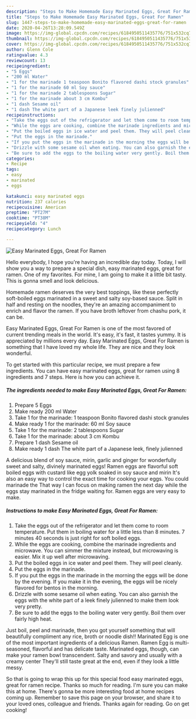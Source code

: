 ```yaml
---
description: "Steps to Make Homemade Easy Marinated Eggs, Great For Ramen"
title: "Steps to Make Homemade Easy Marinated Eggs, Great For Ramen"
slug: 1447-steps-to-make-homemade-easy-marinated-eggs-great-for-ramen
date: 2020-04-26T13:28:09.549Z
image: https://img-global.cpcdn.com/recipes/6184950511435776/751x532cq70/easy-marinated-eggs-great-for-ramen-recipe-main-photo.jpg
thumbnail: https://img-global.cpcdn.com/recipes/6184950511435776/751x532cq70/easy-marinated-eggs-great-for-ramen-recipe-main-photo.jpg
cover: https://img-global.cpcdn.com/recipes/6184950511435776/751x532cq70/easy-marinated-eggs-great-for-ramen-recipe-main-photo.jpg
author: Glenn Cole
ratingvalue: 4.3
reviewcount: 13
recipeingredient:
- "5 Eggs"
- "200 ml Water"
- "1 for the marinade 1 teaspoon Bonito flavored dashi stock granules"
- "1 for the marinade 60 ml Soy sauce"
- "1 for the marinade 2 tablespoons Sugar"
- "1 for the marinade about 3 cm Kombu"
- "1 dash Sesame oil"
- "1 dash The white part of a Japanese leek finely julienned"
recipeinstructions:
- "Take the eggs out of the refrigerator and let them come to room temperature. Put them in boiling water for a little less than 8 minutes. 7 minutes 40 seconds is just right for soft boiled eggs."
- "While the eggs are cooking, combine the marinade ingredients and microwave. You can simmer the mixture instead, but microwaving is easier. Mix it up well after microwaving."
- "Put the boiled eggs in ice water and peel them. They will peel cleanly."
- "Put the eggs in the marinade."
- "If you put the eggs in the marinade in the morning the eggs will be done by the evening. If you make it in the evening, the eggs will be nicely flavored for bentos in the morning."
- "Drizzle with some sesame oil when eating. You can also garnish the eggs with the white part of a leek finely julienned to make them look very pretty."
- "Be sure to add the eggs to the boiling water very gently. Boil them over fairly high heat."
categories:
- Recipe
tags:
- easy
- marinated
- eggs

katakunci: easy marinated eggs 
nutrition: 237 calories
recipecuisine: American
preptime: "PT27M"
cooktime: "PT38M"
recipeyield: "4"
recipecategory: Lunch

---
```



![Easy Marinated Eggs, Great For Ramen](https://img-global.cpcdn.com/recipes/6184950511435776/751x532cq70/easy-marinated-eggs-great-for-ramen-recipe-main-photo.jpg)

Hello everybody, I hope you're having an incredible day today. Today, I will show you a way to prepare a special dish, easy marinated eggs, great for ramen. One of my favorites. For mine, I am going to make it a little bit tasty. This is gonna smell and look delicious.

Homemade ramen deserves the very best toppings, like these perfectly soft-boiled eggs marinated in a sweet and salty soy-based sauce. Split in half and resting on the noodles, they&#39;re an amazing accompaniment to enrich and flavor the ramen. If you have broth leftover from chashu pork, it can be.

Easy Marinated Eggs, Great For Ramen is one of the most favored of current trending meals in the world. It's easy, it's fast, it tastes yummy. It is appreciated by millions every day. Easy Marinated Eggs, Great For Ramen is something that I have loved my whole life. They are nice and they look wonderful.


To get started with this particular recipe, we must prepare a few ingredients. You can have easy marinated eggs, great for ramen using 8 ingredients and 7 steps. Here is how you can achieve it.

<!--inarticleads1-->

##### The ingredients needed to make Easy Marinated Eggs, Great For Ramen:

1. Prepare 5 Eggs
1. Make ready 200 ml Water
1. Take 1 for the marinade: 1 teaspoon Bonito flavored dashi stock granules
1. Make ready 1 for the marinade: 60 ml Soy sauce
1. Take 1 for the marinade: 2 tablespoons Sugar
1. Take 1 for the marinade: about 3 cm Kombu
1. Prepare 1 dash Sesame oil
1. Make ready 1 dash The white part of a Japanese leek, finely julienned


A delicious blend of soy sauce, mirin, garlic and ginger for wonderfully sweet and salty, divinely marinated eggs! Ramen eggs are flavorful soft boiled eggs with custard like egg yolk soaked in soy sauce and mirin It&#39;s also an easy way to control the exact time for cooking your eggs. You could marinade the That way I can focus on making ramen the next day while the eggs stay marinated in the fridge waiting for. Ramen eggs are very easy to make. 

<!--inarticleads2-->

##### Instructions to make Easy Marinated Eggs, Great For Ramen:

1. Take the eggs out of the refrigerator and let them come to room temperature. Put them in boiling water for a little less than 8 minutes. 7 minutes 40 seconds is just right for soft boiled eggs.
1. While the eggs are cooking, combine the marinade ingredients and microwave. You can simmer the mixture instead, but microwaving is easier. Mix it up well after microwaving.
1. Put the boiled eggs in ice water and peel them. They will peel cleanly.
1. Put the eggs in the marinade.
1. If you put the eggs in the marinade in the morning the eggs will be done by the evening. If you make it in the evening, the eggs will be nicely flavored for bentos in the morning.
1. Drizzle with some sesame oil when eating. You can also garnish the eggs with the white part of a leek finely julienned to make them look very pretty.
1. Be sure to add the eggs to the boiling water very gently. Boil them over fairly high heat.


Just boil, peel and marinade, then you got yourself something that will beautifully compliment any rice, broth or noodle dish!! Marinated Egg is one of the most important ingredients of a delicious Ramen. Ramen Egg is multi-seasoned, flavorful and has delicate taste. Marinated eggs, though, can make your ramen bowl transcendent. Salty and savory and usually with a creamy center They&#39;ll still taste great at the end, even if they look a little messy. 

So that is going to wrap this up for this special food easy marinated eggs, great for ramen recipe. Thanks so much for reading. I'm sure you can make this at home. There's gonna be more interesting food at home recipes coming up. Remember to save this page on your browser, and share it to your loved ones, colleague and friends. Thanks again for reading. Go on get cooking!
